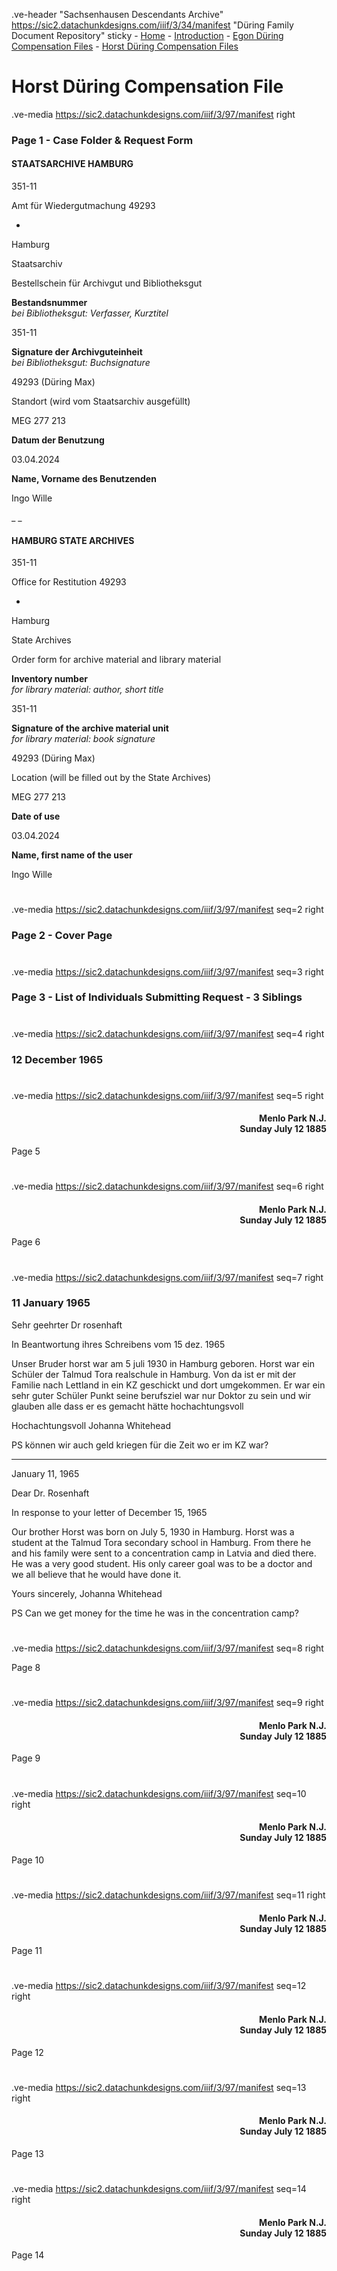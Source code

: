 .ve-header "Sachsenhausen Descendants Archive" https://sic2.datachunkdesigns.com/iiif/3/34/manifest "Düring Family Document Repository" sticky
    - [Home](/)
    - [Introduction](/introduction)
    - [Egon Düring Compensation Files](/egon-during-compensation)
    - [Horst Düring Compensation Files](/horst-during-compensation)
    
# Horst Düring Compensation File

.ve-media https://sic2.datachunkdesigns.com/iiif/3/97/manifest right

### Page 1 - Case Folder & Request Form

<b><h4>STAATSARCHIVE HAMBURG</h4></b>

351-11

Amt für Wiedergutmachung
49293

-

Hamburg

Staatsarchiv

Bestellschein für Archivgut und Bibliotheksgut

<b>Bestandsnummer</b><br><i>bei Bibliotheksgut: Verfasser, Kurztitel</i>

351-11

<b>Signature der Archivguteinheit</b><br><i>bei Bibliotheksgut: Buchsignature</i>

49293 (Düring Max)

Standort (wird vom Staatsarchiv ausgefüllt)

MEG 277 213

<b>Datum der Benutzung</b>

03.04.2024

<b>Name, Vorname des Benutzenden</b>

Ingo Wille

_  _ 

<b><h4>HAMBURG STATE ARCHIVES</h4></b>

351-11

Office for Restitution
49293

-

Hamburg

State Archives

Order form for archive material and library material

<b>Inventory number</b><br><i>for library material: author, short title</i>

351-11

<b>Signature of the archive material unit</b><br><i>for library material: book signature</i>

49293 (Düring Max)

Location (will be filled out by the State Archives)

MEG 277 213

<b>Date of use</b>

03.04.2024

<b>Name, first name of the user</b>

Ingo Wille

# 

.ve-media https://sic2.datachunkdesigns.com/iiif/3/97/manifest seq=2 right

### Page 2 - Cover Page

# 

.ve-media https://sic2.datachunkdesigns.com/iiif/3/97/manifest seq=3 right

### Page 3 - List of Individuals Submitting Request - 3 Siblings

# 

.ve-media https://sic2.datachunkdesigns.com/iiif/3/97/manifest seq=4 right

### 12 December 1965

# 

.ve-media https://sic2.datachunkdesigns.com/iiif/3/97/manifest seq=5 right

<div style="text-align: right"><h4>Menlo Park N.J.<br>Sunday July 12 1885</h4></div>

Page 5

# 

.ve-media https://sic2.datachunkdesigns.com/iiif/3/97/manifest seq=6 right

<div style="text-align: right"><h4>Menlo Park N.J.<br>Sunday July 12 1885</h4></div>

Page 6

# 

.ve-media https://sic2.datachunkdesigns.com/iiif/3/97/manifest seq=7 right

### 11 January 1965

Sehr geehrter Dr rosenhaft 

In Beantwortung ihres Schreibens vom 15 dez. 1965 

Unser Bruder horst war am 5 juli 1930 in Hamburg geboren. Horst war ein Schüler der Talmud Tora realschule in Hamburg. Von da ist er mit der Familie nach Lettland in ein KZ geschickt und dort umgekommen. Er war ein sehr guter Schüler Punkt seine berufsziel war nur Doktor zu sein und wir glauben alle dass er es gemacht hätte hochachtungsvoll 

Hochachtungsvoll 
Johanna Whitehead

PS können wir auch geld kriegen für die Zeit wo er im KZ war?

---
January 11, 1965

Dear Dr. Rosenhaft

In response to your letter of December 15, 1965

Our brother Horst was born on July 5, 1930 in Hamburg. Horst was a student at the Talmud Tora secondary school in Hamburg. From there he and his family were sent to a concentration camp in Latvia and died there. He was a very good student. His only career goal was to be a doctor and we all believe that he would have done it. 

Yours sincerely,
Johanna Whitehead

PS Can we get money for the time he was in the concentration camp?


# 

.ve-media https://sic2.datachunkdesigns.com/iiif/3/97/manifest seq=8 right

Page 8 

# 

.ve-media https://sic2.datachunkdesigns.com/iiif/3/97/manifest seq=9 right

<div style="text-align: right"><h4>Menlo Park N.J.<br>Sunday July 12 1885</h4></div>

Page 9

# 

.ve-media https://sic2.datachunkdesigns.com/iiif/3/97/manifest seq=10 right

<div style="text-align: right"><h4>Menlo Park N.J.<br>Sunday July 12 1885</h4></div>

Page 10

# 

.ve-media https://sic2.datachunkdesigns.com/iiif/3/97/manifest seq=11 right

<div style="text-align: right"><h4>Menlo Park N.J.<br>Sunday July 12 1885</h4></div>

Page 11

# 

.ve-media https://sic2.datachunkdesigns.com/iiif/3/97/manifest seq=12 right

<div style="text-align: right"><h4>Menlo Park N.J.<br>Sunday July 12 1885</h4></div>

Page 12

# 

.ve-media https://sic2.datachunkdesigns.com/iiif/3/97/manifest seq=13 right

<div style="text-align: right"><h4>Menlo Park N.J.<br>Sunday July 12 1885</h4></div>

Page 13

# 

.ve-media https://sic2.datachunkdesigns.com/iiif/3/97/manifest seq=14 right

<div style="text-align: right"><h4>Menlo Park N.J.<br>Sunday July 12 1885</h4></div>

Page 14